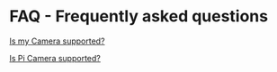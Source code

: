 # FAQ - Frequently asked questions

[Is my Camera supported?](https://github.com/andreknieriem/photobooth/wiki/Supported-Cameras)

[Is Pi Camera supported?](https://github.com/andreknieriem/photobooth/wiki/Pi-Camera-Support)